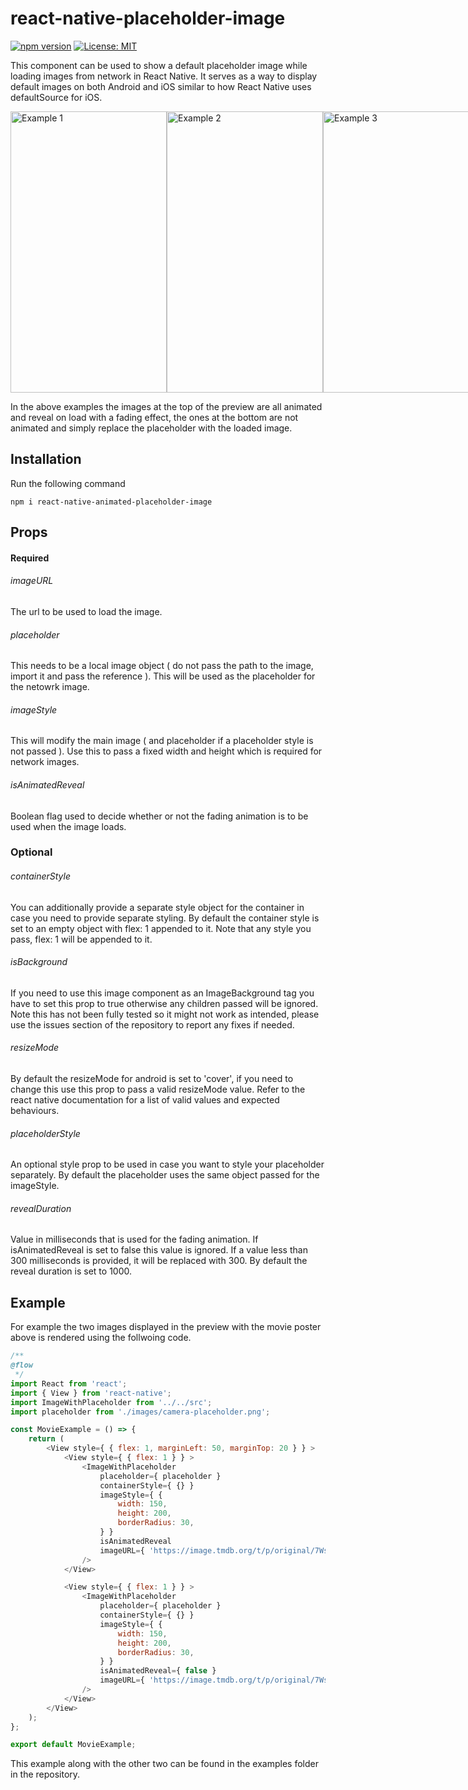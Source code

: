 # react-native-placeholder-image

[![npm version](https://badge.fury.io/js/react-native-animated-placeholder-image.svg)](https://badge.fury.io/js/react-native-animated-placeholder-image)
[![License: MIT](https://img.shields.io/badge/License-MIT-brightgreen.svg)](https://opensource.org/licenses/MIT)

This component can be used to show a default placeholder image while loading images from network in React Native. It serves as a way to display default images on both Android and iOS similar to how React Native uses defaultSource for iOS.

<div style="display:flex;flex-direction:row">
  <img width="250px" height="450px" src="https://raw.githubusercontent.com/nkshah2/react-native-placeholder-image/master/docs/food.gif" alt="Example 1" />
  <img width="250px" height="450px" src="https://raw.githubusercontent.com/nkshah2/react-native-placeholder-image/master/docs/movies.gif" alt="Example 2" />
  <img width="250px" height="450px" src="https://raw.githubusercontent.com/nkshah2/react-native-placeholder-image/master/docs/profile.gif" alt="Example 3" />
</div>

In the above examples the images at the top of the preview are all animated and reveal on load with a fading effect, the ones at the bottom are not animated and simply replace the placeholder with the loaded image.

## Installation

Run the following command

`npm i react-native-animated-placeholder-image`

## Props

#### Required

###### imageURL

The url to be used to load the image.

###### placeholder

This needs to be a local image object ( do not pass the path to the image, import it and pass the reference ). This will be                 used as the placeholder for the netowrk image.

###### imageStyle

This will modify the main image ( and placeholder if a placeholder style is not passed ). Use this to pass a fixed width and height which is required for network images.

###### isAnimatedReveal

Boolean flag used to decide whether or not the fading animation is to be used when the image loads.

### Optional

###### containerStyle
You can additionally provide a separate style object for the container in case you need to provide separate styling. By default the container style is set to an empty object with flex: 1 appended to it. Note that any style you pass, flex: 1 will be appended to it.

###### isBackground
If you need to use this image component as an ImageBackground tag you have to set this prop to true otherwise any children passed will be ignored. Note this has not been fully tested so it might not work as intended, please use the issues section of the repository to report any fixes if needed.

###### resizeMode
By default the resizeMode for android is set to 'cover', if you need to change this use this prop to pass a valid resizeMode value. Refer to the react native documentation for a list of valid values and expected behaviours.

###### placeholderStyle
An optional style prop to be used in case you want to style your placeholder separately. By default the placeholder uses the same object passed for the imageStyle.

###### revealDuration
Value in milliseconds that is used for the fading animation. If isAnimatedReveal is set to false this value is ignored. If a value less than 300 milliseconds is provided, it will be replaced with 300. By default the reveal duration is set to 1000.

## Example

For example the two images displayed in the preview with the movie poster above is rendered using the follwoing code.

```javascript
/**
@flow
 */
import React from 'react';
import { View } from 'react-native';
import ImageWithPlaceholder from '../../src';
import placeholder from './images/camera-placeholder.png';

const MovieExample = () => {
    return (
        <View style={ { flex: 1, marginLeft: 50, marginTop: 20 } } >
            <View style={ { flex: 1 } } >
                <ImageWithPlaceholder
                    placeholder={ placeholder }
                    containerStyle={ {} }
                    imageStyle={ {
                        width: 150,
                        height: 200,
                        borderRadius: 30,
                    } }
                    isAnimatedReveal
                    imageURL={ 'https://image.tmdb.org/t/p/original/7WsyChQLEftFiDOVTGkv3hFpyyt.jpg' }
                />
            </View>

            <View style={ { flex: 1 } } >
                <ImageWithPlaceholder
                    placeholder={ placeholder }
                    containerStyle={ {} }
                    imageStyle={ {
                        width: 150,
                        height: 200,
                        borderRadius: 30,
                    } }
                    isAnimatedReveal={ false }
                    imageURL={ 'https://image.tmdb.org/t/p/original/7WsyChQLEftFiDOVTGkv3hFpyyt.jpg' }
                />
            </View>
        </View>
    );
};

export default MovieExample;

```

This example along with the other two can be found in the examples folder in the repository.
